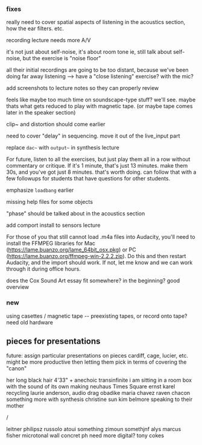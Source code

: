 ### fixes

really need to cover spatial aspects of listening in the acoustics section, how the ear filters. etc.

recording lecture needs more A/V

it's not just about self-noise, it's about room tone
ie, still talk about self-noise, but the exercise is "noise floor"

all their initial recordings are going to be too distant, because we've been doing far away listening --> have a "close listening" exercise? with the mic?

add screenshots to lecture notes so they can properly review

feels like maybe too much time on soundscape-type stuff? we'll see. maybe thats what gets reduced to play with magnetic tape. (or maybe tape comes later in the speaker section)

clip~ and distortion should come earlier

need to cover "delay" in sequencing. move it out of the live_input part

replace `dac~` with `output~` in synthesis lecture

For future, listen to all the exercises, but just play them all in a row without commentary or critique. If it's 1 minute, that's just 13 minutes. make them 30s, and you've got just 8 minutes. that's worth doing. can follow that with a few followups for students that have questions for other students.

emphasize `loadbang` earlier

missing help files for some objects

"phase" should be talked about in the acoustics section

add comport install to sensors lecture

For those of you that still cannot load .m4a files into Audacity, you'll need to install the FFMPEG libraries for Mac (https://lame.buanzo.org/lame_64bit_osx.pkg) or PC (https://lame.buanzo.org/ffmpeg-win-2.2.2.zip). Do this and then restart Audacity, and the import should work. If not, let me know and we can work through it during office hours.

does the Cox Sound Art essay fit somewhere? in the beginning? good overview


### new

using casettes / magnetic tape -- preexisting tapes, or record onto tape? need old hardware


## pieces for presentations


future: assign particular presentations on pieces
cardiff, cage, lucier, etc. might be more productive then letting them pick in
terms of covering the "canon"


her long black hair
4'33" + anechoic
transinfinite
i am sitting in a room
box with the sound of its own making
neuhaus Times Square
ernst karel recycling
laurie anderson, audio drag
obadike
maria chavez
raven chacon
something more with synthesis
christine sun kim
belmore speaking to their mother

/


leitner
philipsz
russolo
atoui something
zimoun somethjnf
alys
marcus fisher
microtonal wall
concret ph
need more digital?
tony cokes

